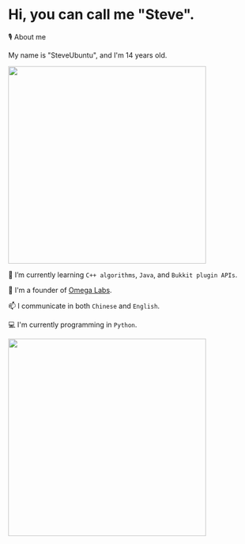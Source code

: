 # Hi, you can call me "Steve".

🎙️ About me

My name is "SteveUbuntu", and I'm 14 years old.

<img src="https://github-readme-stats.vercel.app/api?username=stevesuk0&count_private=true&show_icons=true&theme=radical" width="400"/>

🌱 I’m currently learning `C++ algorithms`, `Java`, and `Bukkit plugin APIs`.

👯 I'm a founder of [Omega Labs](https://github.com/the-OmegaLabs).

📫 I communicate in both `Chinese` and `English`.

💻 I'm currently programming in `Python`.

<img src="https://github-readme-stats.vercel.app/api/top-langs/?username=Stevesuk0&theme=radical" width="400"/>
